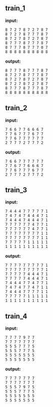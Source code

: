
## train_1

**input:**
```
8 7 2 7 8 7 2 7 8 7
8 7 2 7 8 7 7 7 8 7
8 7 2 7 8 7 2 7 8 7
8 7 7 7 8 7 7 7 8 7
8 7 7 7 8 7 7 7 8 7
8 8 8 8 8 8 8 8 8 8
```


**output:**
```
8 7 7 7 8 7 7 7 8 7
8 7 2 7 8 7 7 7 8 7
8 7 2 7 8 7 2 7 8 7
8 7 2 7 8 7 2 7 8 7
8 7 7 7 8 7 7 7 8 7
8 8 8 8 8 8 8 8 8 8
```


## train_2

**input:**
```
7 6 6 7 7 6 6 6 7
7 7 6 7 7 7 6 7 7
7 7 6 7 7 7 7 7 7
2 7 7 7 2 7 7 7 2
```


**output:**
```
7 6 6 7 7 7 7 7 7
7 7 6 7 7 6 6 6 7
7 7 6 7 7 7 6 7 7
2 7 7 7 2 7 7 7 2
```


## train_3

**input:**
```
7 4 4 4 7 7 7 7 7 1
7 4 7 4 7 4 4 4 7 1
7 4 4 4 7 4 4 4 7 1
7 7 7 7 7 7 4 7 7 1
7 7 7 7 7 7 4 7 7 1
7 7 7 7 7 7 7 7 1 1
7 7 7 7 7 7 7 7 1 1
7 7 7 7 7 1 1 1 1 1
1 1 1 1 1 1 1 1 1 1
```


**output:**
```
7 7 7 7 7 7 7 7 7 1
7 7 7 7 7 7 7 7 7 1
7 7 7 7 7 4 4 4 7 1
7 7 7 7 7 4 4 4 7 1
7 4 4 4 7 7 4 7 7 1
7 4 7 4 7 7 4 7 1 1
7 4 4 4 7 7 7 7 1 1
7 7 7 7 7 1 1 1 1 1
1 1 1 1 1 1 1 1 1 1
```


## train_4

**input:**
```
7 7 7 7 9 7 7
7 7 7 7 7 7 7
5 5 5 7 7 7 5
5 5 5 7 7 7 5
5 5 5 5 5 5 5
5 5 5 5 5 5 5
```


**output:**
```
7 7 7 7 7 7 7
7 7 7 7 7 7 7
5 5 5 7 9 7 5
5 5 5 7 7 7 5
5 5 5 5 5 5 5
5 5 5 5 5 5 5
```

